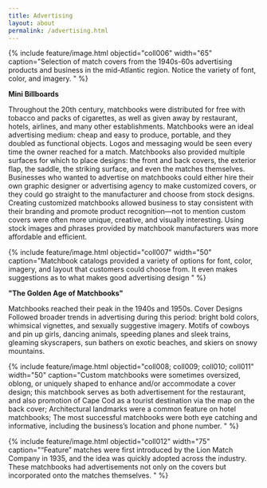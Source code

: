 ```yaml
---
title: Advertising
layout: about
permalink: /advertising.html
---
```

{% include feature/image.html objectid="coll006" width="65" caption="Selection of match covers from the 1940s-60s advertising products and business in the mid-Atlantic region. Notice the variety of font, color, and imagery. " %}

<b>Mini Billboards</b>

Throughout the 20th century, matchbooks were distributed for free with tobacco and packs of cigarettes, as well as given away by restaurant, hotels, airlines, and many other establishments. 
Matchbooks were an ideal advertising medium: cheap and easy to produce, portable, and they doubled as functional objects. Logos and messaging would be seen every time the owner reached for a match. Matchbooks also provided multiple surfaces for which to place designs: the front and back covers, the exterior flap, the saddle, the striking surface, and even the matches themselves.
Businesses who wanted to advertise on matchbooks could either hire their own graphic designer or advertising agency to make customized covers, or they could go straight to the manufacturer and choose from stock designs. Creating customized matchbooks allowed business to stay consistent with their branding and promote product recognition—not to mention custom covers were often more unique, creative, and visually interesting. Using stock images and phrases provided by matchbook manufacturers was more affordable and efficient. 

{% include feature/image.html objectid="coll007" width="50" caption="Matchbook catalogs provided a variety of options for font, color, imagery, and layout that customers could choose from. It even makes suggestions as to what makes good advertising design " %}

<b>"The Golden Age of Matchbooks"</b>

Matchbooks reached their peak in the 1940s and 1950s. Cover Designs Followed broader trends in advertising during this period: bright bold colors, whimsical vignettes, and sexually suggestive imagery. Motifs of cowboys and pin up girls, dancing animals, speeding planes and sleek trains, gleaming skyscrapers, sun bathers on exotic beaches, and skiers on snowy mountains. 

{% include feature/image.html objectid="coll008; coll009; coll010; coll011" width="50" caption="Custom matchbooks were sometimes oversized, oblong, or uniquely shaped to enhance and/or accommodate a cover design; this matchbook serves as both advertisement for the restaurant, and also promotion of Cape Cod as a tourist destination via the map on the back cover; Architectural landmarks were a common feature on hotel matchbooks; The most successful matchbooks were both eye catching and informative, including the business’s location and phone number. " %}



{% include feature/image.html objectid="coll012" width="75" caption="“Feature” matches were first introduced by the Lion Match Company in 1935, and the idea was quickly adopted across the industry. These matchbooks had advertisements not only on the covers but incorporated onto the matches themselves. " %}
